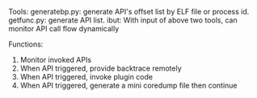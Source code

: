 Tools:
generatebp.py: generate API's offset list by ELF file or process id.
getfunc.py: generate API list.
ibut: With input of above two tools, can monitor API call flow dynamically 

Functions:
1. Monitor invoked APIs
2. When API triggered, provide backtrace remotely
3. When API triggered, invoke plugin code
4. When API triggered, generate a mini coredump file then continue
